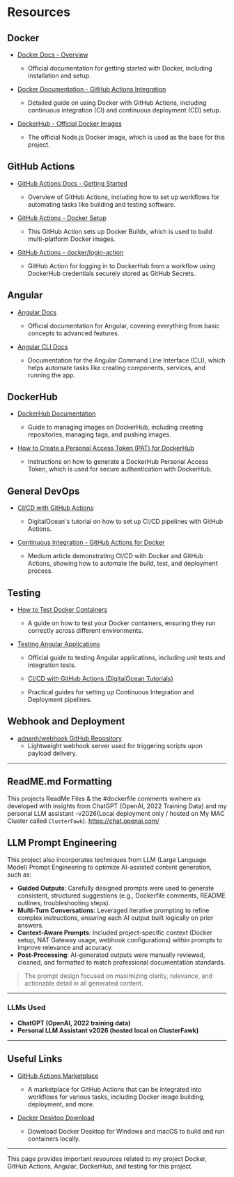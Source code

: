 # Resources

## Docker

- [Docker Docs - Overview](https://docs.docker.com/get-started/)
  - Official documentation for getting started with Docker, including installation and setup.
  
- [Docker Documentation - GitHub Actions Integration](https://docs.docker.com/ci-cd/github-actions/)
  - Detailed guide on using Docker with GitHub Actions, including continuous integration (CI) and continuous deployment (CD) setup.

- [DockerHub - Official Docker Images](https://hub.docker.com/_/node)
  - The official Node.js Docker image, which is used as the base for this project.

## GitHub Actions

- [GitHub Actions Docs - Getting Started](https://docs.github.com/en/actions/learn-github-actions/introduction-to-github-actions)
  - Overview of GitHub Actions, including how to set up workflows for automating tasks like building and testing software.
  
- [GitHub Actions - Docker Setup](https://github.com/docker/setup-buildx-action)
  - This GitHub Action sets up Docker Buildx, which is used to build multi-platform Docker images.

- [GitHub Actions - docker/login-action](https://github.com/docker/login-action)
  - GitHub Action for logging in to DockerHub from a workflow using DockerHub credentials securely stored as GitHub Secrets.

## Angular

- [Angular Docs](https://angular.io/docs)
  - Official documentation for Angular, covering everything from basic concepts to advanced features.

- [Angular CLI Docs](https://angular.io/cli)
  - Documentation for the Angular Command Line Interface (CLI), which helps automate tasks like creating components, services, and running the app.

## DockerHub

- [DockerHub Documentation](https://docs.docker.com/docker-hub/)
  - Guide to managing images on DockerHub, including creating repositories, managing tags, and pushing images.

- [How to Create a Personal Access Token (PAT) for DockerHub](https://docs.docker.com/docker-hub/access-tokens/)
  - Instructions on how to generate a DockerHub Personal Access Token, which is used for secure authentication with DockerHub.

## General DevOps

- [CI/CD with GitHub Actions](https://www.digitalocean.com/community/tutorials)
  - DigitalOcean's tutorial on how to set up CI/CD pipelines with GitHub Actions.

- [Continuous Integration - GitHub Actions for Docker](https://medium.com/@adnan.tutorials/docker-with-github-actions-continuous-integration-431982def7d4)
  - Medium article demonstrating CI/CD with Docker and GitHub Actions, showing how to automate the build, test, and deployment process.

## Testing

- [How to Test Docker Containers](https://docs.docker.com/get-started/part4/)
  - A guide on how to test your Docker containers, ensuring they run correctly across different environments.

- [Testing Angular Applications](https://angular.io/guide/testing)
  - Official guide to testing Angular applications, including unit tests and integration tests.

  - [CI/CD with GitHub Actions (DigitalOcean Tutorials)](https://www.digitalocean.com/community/tutorials)
  - Practical guides for setting up Continuous Integration and Deployment pipelines.


## Webhook and Deployment

- [adnanh/webhook GitHub Repository](https://github.com/adnanh/webhook)
  - Lightweight webhook server used for triggering scripts upon payload delivery.




---
## ReadME.md Formatting 
This projects ReadMe Files & the #dockerfile comments wwhere as developed with insights from ChatGPT (OpenAI, 2022 Training Data) and my personal LLM assistant -v2026(Local deployment only / hosted on My MAC Cluster called `ClusterFawk`).
https://chat.openai.com/

## LLM Prompt Engineering

This project also incorporates techniques from LLM (Large Language Model) Prompt Engineering to optimize AI-assisted content generation, such as:

- **Guided Outputs**: Carefully designed prompts were used to generate consistent, structured suggestions (e.g., Dockerfile comments, README outlines, troubleshooting steps).
- **Multi-Turn Conversations**: Leveraged iterative prompting to refine complex instructions, ensuring each AI output built logically on prior answers.
- **Context-Aware Prompts**: Included project-specific context (Docker setup, NAT Gateway usage, webhook configurations) within prompts to improve relevance and accuracy.
- **Post-Processing**: AI-generated outputs were manually reviewed, cleaned, and formatted to match professional documentation standards.

> The prompt design focused on maximizing clarity, relevance, and actionable detail in all generated content.

---

### LLMs Used

- **ChatGPT (OpenAI, 2022 training data)**
- **Personal LLM Assistant v2026 (hosted local on ClusterFawk)**

---


## Useful Links

- [GitHub Actions Marketplace](https://github.com/marketplace?type=actions)
  - A marketplace for GitHub Actions that can be integrated into workflows for various tasks, including Docker image building, deployment, and more.

- [Docker Desktop Download](https://www.docker.com/products/docker-desktop)
  - Download Docker Desktop for Windows and macOS to build and run containers locally.

---

This page provides important resources related to my project Docker, GitHub Actions, Angular, DockerHub, and testing for this project. 

